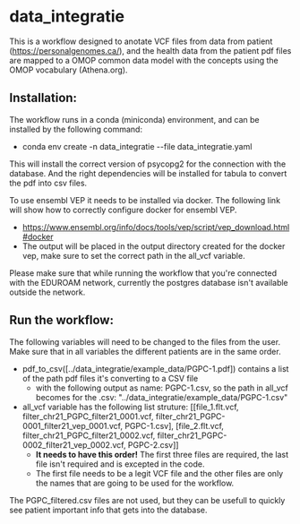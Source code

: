 # data_integratie
This is a workflow designed to anotate VCF files from data from patient (https://personalgenomes.ca/), and the health data from the patient pdf files are mapped to a OMOP common data model with the concepts using the OMOP vocabulary (Athena.org).  

## Installation:
The workflow runs in a conda (miniconda) environment, and can be installed by the following command:
- conda env create -n data_integratie --file data_integratie.yaml

This will install the correct version of psycopg2 for the connection with the database. And the right dependencies will be installed for tabula to convert the pdf into csv files.

To use ensembl VEP it needs to be installed via docker. The following link will show how to correctly configure docker for ensembl VEP.
- https://www.ensembl.org/info/docs/tools/vep/script/vep_download.html#docker
- The output will be placed in the output directory created for the docker vep, make sure to set the correct path in the all_vcf variable.

Please make sure that while running the workflow that you're connected with the EDUROAM network, currently the postgres database isn't available outside the network.

## Run the workflow:
The following variables will need to be changed to the files from the user. Make sure that in all variables the different patients are in the same order.
- pdf_to_csv([../data_integratie/example_data/PGPC-1.pdf]) contains a list of the path pdf files it's converting to a CSV file
    - with the following output as name: PGPC-1.csv, so the path in all_vcf becomes for the .csv: "../data_integratie/example_data/PGPC-1.csv"
- all_vcf variable has the following list struture:
[[file_1.flt.vcf, filter_chr21_PGPC_filter21_0001.vcf, filter_chr21_PGPC-0001_filter21_vep_0001.vcf, PGPC-1.csv], [file_2.flt.vcf, filter_chr21_PGPC_filter21_0002.vcf, filter_chr21_PGPC-0002_filter21_vep_0002.vcf, PGPC-2.csv]]
    - **It needs to have this order!** The first three files are required, the last file isn't required and is excepted in the code.
    - The first file needs to be a legit VCF file and the other files are only the names that are going to be used for the workflow.

The PGPC_filtered.csv files are not used, but they can be usefull to quickly see patient important info that gets into the database.

